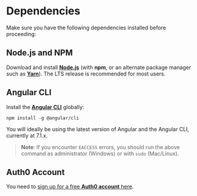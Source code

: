 # Dependencies

Make sure you have the following dependencies installed before proceeding:

## Node.js and NPM

Download and install [**Node.js**](https://nodejs.org) \(with **npm**, or an alternate package manager such as [**Yarn**](https://yarnpkg.com)\). The LTS release is recommended for most users.

## Angular CLI

Install the [**Angular CLI**](https://github.com/angular/angular-cli) globally:

```
npm install -g @angular/cli
```

You will ideally be using the latest version of Angular and the Angular CLI, currently at 7.1.x.

> **Note**: If you encounter `EACCESS` errors, you should run the above command as administrator \(Windows\) or with `sudo` \(Mac/Linux\).

## Auth0 Account

You need to [sign up for a free **Auth0 account** here](https://auth0.com/signup).

